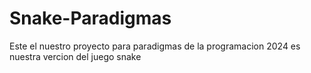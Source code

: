 # Snake-Paradigmas
 Este el nuestro proyecto para paradigmas de la programacion 2024 es nuestra vercion del juego snake
